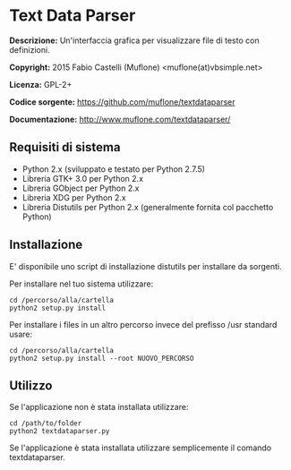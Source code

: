 Text Data Parser
================
**Descrizione:** Un'interfaccia grafica per visualizzare file di testo con
definizioni.

**Copyright:** 2015 Fabio Castelli (Muflone) <muflone(at)vbsimple.net>

**Licenza:** GPL-2+

**Codice sorgente:** https://github.com/muflone/textdataparser

**Documentazione:** http://www.muflone.com/textdataparser/

Requisiti di sistema
--------------------

* Python 2.x (sviluppato e testato per Python 2.7.5)
* Libreria GTK+ 3.0 per Python 2.x
* Libreria GObject per Python 2.x
* Libreria XDG per Python 2.x
* Libreria Distutils per Python 2.x (generalmente fornita col pacchetto Python)

Installazione
-------------

E' disponibile uno script di installazione distutils per installare da sorgenti.

Per installare nel tuo sistema utilizzare:

    cd /percorso/alla/cartella
    python2 setup.py install

Per installare i files in un altro percorso invece del prefisso /usr standard
usare:

    cd /percorso/alla/cartella
    python2 setup.py install --root NUOVO_PERCORSO

Utilizzo
--------

Se l'applicazione non è stata installata utilizzare:

    cd /path/to/folder
    python2 textdataparser.py

Se l'applicazione è stata installata utilizzare semplicemente il comando
textdataparser.
